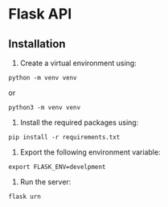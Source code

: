 # Flask API

## Installation

1. Create a virtual environment using:

```
python -m venv venv
```

or

```
python3 -m venv venv
```

1. Install the required packages using:

```
pip install -r requirements.txt
```

1. Export the following environment variable:

```
export FLASK_ENV=develpment
```

1. Run the server:
```
flask urn
```
